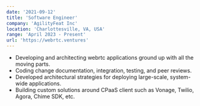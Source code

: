 ```yaml
---
date: '2021-09-12'
title: 'Software Engineer'
company: 'AgilityFeat Inc'
location: 'Charlottesville, VA, USA'
range: 'April 2023 - Present'
url: 'https://webrtc.ventures'
---
```


- Developing and architecting webrtc applications ground up with all the moving parts.
- Coding change documentation, integration, testing, and peer reviews.
- Developed architectural strategies for deploying large-scale, system-wide applications.
- Building custom solutions around CPaaS client such as Vonage, Twilio, Agora, Chime SDK, etc.
